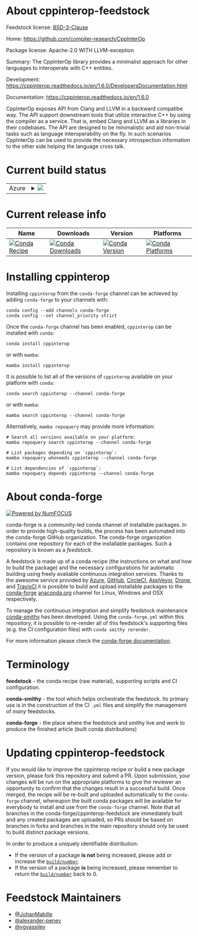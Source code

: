 About cppinterop-feedstock
==========================

Feedstock license: [BSD-3-Clause](https://github.com/conda-forge/cppinterop-feedstock/blob/main/LICENSE.txt)

Home: https://github.com/compiler-research/CppInterOp

Package license: Apache-2.0 WITH LLVM-exception

Summary: The CppInterOp library provides a minimalist approach for other languages
to interoperate with C++ entities.


Development: https://cppinterop.readthedocs.io/en/1.6.0/DevelopersDocumentation.html

Documentation: https://cppinterop.readthedocs.io/en/1.6.0

CppInterOp exposes API from Clang and LLVM in a backward compatibe way.
The API support downstream tools that utilize interactive C++ by using
the compiler as a service. That is, embed Clang and LLVM as a libraries
in their codebases. The API are designed to be minimalistic and aid
non-trivial tasks such as language interoperability on the fly. In such
scenarios CppInterOp can be used to provide the necessary introspection
information to the other side helping the language cross talk.


Current build status
====================


<table>
    
  <tr>
    <td>Azure</td>
    <td>
      <details>
        <summary>
          <a href="https://dev.azure.com/conda-forge/feedstock-builds/_build/latest?definitionId=21254&branchName=main">
            <img src="https://dev.azure.com/conda-forge/feedstock-builds/_apis/build/status/cppinterop-feedstock?branchName=main">
          </a>
        </summary>
        <table>
          <thead><tr><th>Variant</th><th>Status</th></tr></thead>
          <tbody><tr>
              <td>linux_64</td>
              <td>
                <a href="https://dev.azure.com/conda-forge/feedstock-builds/_build/latest?definitionId=21254&branchName=main">
                  <img src="https://dev.azure.com/conda-forge/feedstock-builds/_apis/build/status/cppinterop-feedstock?branchName=main&jobName=linux&configuration=linux%20linux_64_" alt="variant">
                </a>
              </td>
            </tr><tr>
              <td>linux_aarch64</td>
              <td>
                <a href="https://dev.azure.com/conda-forge/feedstock-builds/_build/latest?definitionId=21254&branchName=main">
                  <img src="https://dev.azure.com/conda-forge/feedstock-builds/_apis/build/status/cppinterop-feedstock?branchName=main&jobName=linux&configuration=linux%20linux_aarch64_" alt="variant">
                </a>
              </td>
            </tr><tr>
              <td>linux_ppc64le</td>
              <td>
                <a href="https://dev.azure.com/conda-forge/feedstock-builds/_build/latest?definitionId=21254&branchName=main">
                  <img src="https://dev.azure.com/conda-forge/feedstock-builds/_apis/build/status/cppinterop-feedstock?branchName=main&jobName=linux&configuration=linux%20linux_ppc64le_" alt="variant">
                </a>
              </td>
            </tr><tr>
              <td>osx_64</td>
              <td>
                <a href="https://dev.azure.com/conda-forge/feedstock-builds/_build/latest?definitionId=21254&branchName=main">
                  <img src="https://dev.azure.com/conda-forge/feedstock-builds/_apis/build/status/cppinterop-feedstock?branchName=main&jobName=osx&configuration=osx%20osx_64_" alt="variant">
                </a>
              </td>
            </tr><tr>
              <td>osx_arm64</td>
              <td>
                <a href="https://dev.azure.com/conda-forge/feedstock-builds/_build/latest?definitionId=21254&branchName=main">
                  <img src="https://dev.azure.com/conda-forge/feedstock-builds/_apis/build/status/cppinterop-feedstock?branchName=main&jobName=osx&configuration=osx%20osx_arm64_" alt="variant">
                </a>
              </td>
            </tr><tr>
              <td>win_64</td>
              <td>
                <a href="https://dev.azure.com/conda-forge/feedstock-builds/_build/latest?definitionId=21254&branchName=main">
                  <img src="https://dev.azure.com/conda-forge/feedstock-builds/_apis/build/status/cppinterop-feedstock?branchName=main&jobName=win&configuration=win%20win_64_" alt="variant">
                </a>
              </td>
            </tr>
          </tbody>
        </table>
      </details>
    </td>
  </tr>
</table>

Current release info
====================

| Name | Downloads | Version | Platforms |
| --- | --- | --- | --- |
| [![Conda Recipe](https://img.shields.io/badge/recipe-cppinterop-green.svg)](https://anaconda.org/conda-forge/cppinterop) | [![Conda Downloads](https://img.shields.io/conda/dn/conda-forge/cppinterop.svg)](https://anaconda.org/conda-forge/cppinterop) | [![Conda Version](https://img.shields.io/conda/vn/conda-forge/cppinterop.svg)](https://anaconda.org/conda-forge/cppinterop) | [![Conda Platforms](https://img.shields.io/conda/pn/conda-forge/cppinterop.svg)](https://anaconda.org/conda-forge/cppinterop) |

Installing cppinterop
=====================

Installing `cppinterop` from the `conda-forge` channel can be achieved by adding `conda-forge` to your channels with:

```
conda config --add channels conda-forge
conda config --set channel_priority strict
```

Once the `conda-forge` channel has been enabled, `cppinterop` can be installed with `conda`:

```
conda install cppinterop
```

or with `mamba`:

```
mamba install cppinterop
```

It is possible to list all of the versions of `cppinterop` available on your platform with `conda`:

```
conda search cppinterop --channel conda-forge
```

or with `mamba`:

```
mamba search cppinterop --channel conda-forge
```

Alternatively, `mamba repoquery` may provide more information:

```
# Search all versions available on your platform:
mamba repoquery search cppinterop --channel conda-forge

# List packages depending on `cppinterop`:
mamba repoquery whoneeds cppinterop --channel conda-forge

# List dependencies of `cppinterop`:
mamba repoquery depends cppinterop --channel conda-forge
```


About conda-forge
=================

[![Powered by
NumFOCUS](https://img.shields.io/badge/powered%20by-NumFOCUS-orange.svg?style=flat&colorA=E1523D&colorB=007D8A)](https://numfocus.org)

conda-forge is a community-led conda channel of installable packages.
In order to provide high-quality builds, the process has been automated into the
conda-forge GitHub organization. The conda-forge organization contains one repository
for each of the installable packages. Such a repository is known as a *feedstock*.

A feedstock is made up of a conda recipe (the instructions on what and how to build
the package) and the necessary configurations for automatic building using freely
available continuous integration services. Thanks to the awesome service provided by
[Azure](https://azure.microsoft.com/en-us/services/devops/), [GitHub](https://github.com/),
[CircleCI](https://circleci.com/), [AppVeyor](https://www.appveyor.com/),
[Drone](https://cloud.drone.io/welcome), and [TravisCI](https://travis-ci.com/)
it is possible to build and upload installable packages to the
[conda-forge](https://anaconda.org/conda-forge) [anaconda.org](https://anaconda.org/)
channel for Linux, Windows and OSX respectively.

To manage the continuous integration and simplify feedstock maintenance
[conda-smithy](https://github.com/conda-forge/conda-smithy) has been developed.
Using the ``conda-forge.yml`` within this repository, it is possible to re-render all of
this feedstock's supporting files (e.g. the CI configuration files) with ``conda smithy rerender``.

For more information please check the [conda-forge documentation](https://conda-forge.org/docs/).

Terminology
===========

**feedstock** - the conda recipe (raw material), supporting scripts and CI configuration.

**conda-smithy** - the tool which helps orchestrate the feedstock.
                   Its primary use is in the construction of the CI ``.yml`` files
                   and simplify the management of *many* feedstocks.

**conda-forge** - the place where the feedstock and smithy live and work to
                  produce the finished article (built conda distributions)


Updating cppinterop-feedstock
=============================

If you would like to improve the cppinterop recipe or build a new
package version, please fork this repository and submit a PR. Upon submission,
your changes will be run on the appropriate platforms to give the reviewer an
opportunity to confirm that the changes result in a successful build. Once
merged, the recipe will be re-built and uploaded automatically to the
`conda-forge` channel, whereupon the built conda packages will be available for
everybody to install and use from the `conda-forge` channel.
Note that all branches in the conda-forge/cppinterop-feedstock are
immediately built and any created packages are uploaded, so PRs should be based
on branches in forks and branches in the main repository should only be used to
build distinct package versions.

In order to produce a uniquely identifiable distribution:
 * If the version of a package **is not** being increased, please add or increase
   the [``build/number``](https://docs.conda.io/projects/conda-build/en/latest/resources/define-metadata.html#build-number-and-string).
 * If the version of a package **is** being increased, please remember to return
   the [``build/number``](https://docs.conda.io/projects/conda-build/en/latest/resources/define-metadata.html#build-number-and-string)
   back to 0.

Feedstock Maintainers
=====================

* [@JohanMabille](https://github.com/JohanMabille/)
* [@alexander-penev](https://github.com/alexander-penev/)
* [@vgvassilev](https://github.com/vgvassilev/)

